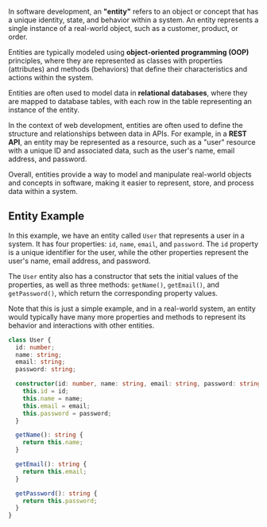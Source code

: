 
In software development, an **"entity"** refers to an object or concept that has a unique identity, state, and behavior within a system. An entity represents a single instance of a real-world object, such as a customer, product, or order.

Entities are typically modeled using **object-oriented programming (OOP)** principles, where they are represented as classes with properties (attributes) and methods (behaviors) that define their characteristics and actions within the system.

Entities are often used to model data in **relational databases**, where they are mapped to database tables, with each row in the table representing an instance of the entity.

In the context of web development, entities are often used to define the structure and relationships between data in APIs. For example, in a **REST API**, an entity may be represented as a resource, such as a "user" resource with a unique ID and associated data, such as the user's name, email address, and password.

Overall, entities provide a way to model and manipulate real-world objects and concepts in software, making it easier to represent, store, and process data within a system.






## Entity Example
In this example, we have an entity called `User` that represents a user in a system. It has four properties: `id`, `name`, `email`, and `password`. The `id` property is a unique identifier for the user, while the other properties represent the user's name, email address, and password.

The `User` entity also has a constructor that sets the initial values of the properties, as well as three methods: `getName()`, `getEmail()`, and `getPassword()`, which return the corresponding property values.

Note that this is just a simple example, and in a real-world system, an entity would typically have many more properties and methods to represent its behavior and interactions with other entities.

```typescript
class User {
  id: number;
  name: string;
  email: string;
  password: string;

  constructor(id: number, name: string, email: string, password: string) {
    this.id = id;
    this.name = name;
    this.email = email;
    this.password = password;
  }

  getName(): string {
    return this.name;
  }

  getEmail(): string {
    return this.email;
  }

  getPassword(): string {
    return this.password;
  }
}

```
